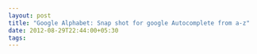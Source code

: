 ```yaml
---
layout: post
title: "Google Alphabet: Snap shot for google Autocomplete from a-z"
date: 2012-08-29T22:44:00+05:30
tags:
---
```

